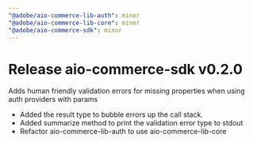 ```yaml
---
"@adobe/aio-commerce-lib-auth": minor
"@adobe/aio-commerce-lib-core": minor
"@adobe/aio-commerce-sdk": minor
---
```


# Release aio-commerce-sdk v0.2.0

Adds human friendly validation errors for missing properties when using auth providers with params

- Added the result type to bubble errors up the call stack.
- Added summarize method to print the validation error type to stdout
- Refactor aio-commerce-lib-auth to use aio-commerce-lib-core
